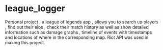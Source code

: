 # league_logger
Personal project , a league of legends app , allows you to search up players , find out their elos , check their match history as well as show detailed information such as damage graphs , timeline of events with timestamps and locations of where in the corresponding map. Riot API was used in making this project.

